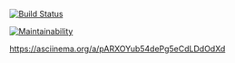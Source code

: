 [![Build Status](https://travis-ci.org/kakTyzZ/python-project-lvl1.svg?branch=master)](https://travis-ci.org/kakTyzZ/python-project-lvl1)

[![Maintainability](https://api.codeclimate.com/v1/badges/867aacaee2686b486d03/maintainability)](https://codeclimate.com/github/kakTyzZ/python-project-lvl1/maintainability)

https://asciinema.org/a/pARXOYub54dePg5eCdLDdOdXd